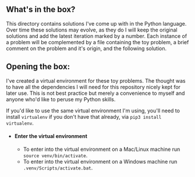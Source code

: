 ## What's in the box?
This directory contains solutions I've come up with in the Python language. Over time these solutions may evolve, as they do I will keep the original solutions and add the latest iteration marked by a number. Each instance of a problem will be complemented by a file containing the toy problem, a brief comment on the problem and it's origin, and the following solution. 

## Opening the box:
I've created a virtual environment for these toy problems. The thought was to have all the dependencies I will need for this repository nicely kept for later use. This is not best practice but merely a convenience to myself and anyone who'd like to peruse my Python skills.

If you'd like to use the same virtual environment I'm using, you'll need to install `virtualenv` if you don't have that already, via `pip3 install virtualenv`. 
* #### Enter the virtual environment 
    * To enter into the virtual environment on a Mac/Linux machine run `source venv/bin/activate`.
    * To enter into the virtual environment on a Windows machine run `.venv/Scripts/activate.bat`.


